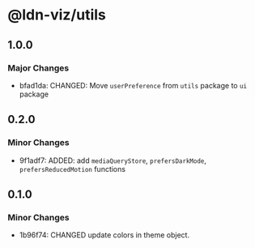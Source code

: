 # @ldn-viz/utils

## 1.0.0

### Major Changes

- bfad1da: CHANGED: Move `userPreference` from `utils` package to `ui` package

## 0.2.0

### Minor Changes

- 9f1adf7: ADDED: add `mediaQueryStore`, `prefersDarkMode`, `prefersReducedMotion` functions

## 0.1.0

### Minor Changes

- 1b96f74: CHANGED update colors in theme object.

